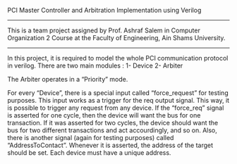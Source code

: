PCI Master Controller and Arbitration Implementation using Verilog
****************************************************************************************************************
This is a team project assigned by Prof. Ashraf Salem in Computer Organization 2 Course at the Faculty of Engineering, Ain Shams University.
****************************************************************************************************************
In this project, it is required to model the whole PCI communication protocol in verilog.
There are two main modules : 
1- Device
2- Arbiter

The Arbiter operates in a  “Priority” mode.

For every “Device”, there is a special input called “force_request” for testing purposes. This input works as a trigger for the req output signal. This way, it is possible to trigger any request from any device. If the “force_req” signal is asserted for one cycle, then the device will want the bus for one transaction. If it was asserted for two cycles, the device should want the bus for two different transactions and act accourdingly, and so on.
Also, there is another signal (again for testing purposes) called “AddressToContact”. Whenever it is asserted,  the address of the target should be set. Each device must have a unique address.